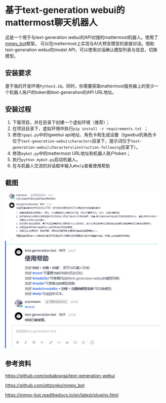 # 基于text-generation webui的mattermost聊天机器人

这是一个用于与text-generation webui的API对接的mattermost机器人。使用了 [mmpy_bot](https://github.com/attzonko/mmpy_bot)框架。
可以在mattermost上实现与AI大预言模型的直接对话。借助text-generation webui的model API，可以使用对话确认模型列表与信息，切换模型。

## 安装要求

基于我的开发环境```Python3.10```。同时，你需要获取mattermost服务器上的至少一个机器人账户的token和text-generation的API URL地址。

## 安装过程

1. 下载项目，并在目录下创建一个虚拟环境（推荐）；
2. 在项目目录下，虚拟环境中执行```pip install -r requirements.txt ```；
3. 修改```tgapi.py```中的tgwebui api地址、角色卡和生成设置（tgwebui的角色卡位于```text-generation-webui\characters```目录下，提示词位于```text-generation-webui\characters\instruction-following```目录下）。
4. 修改```mybot.py```中的mattermost URL地址和机器人账户token；
5. 执行```python mybot.py```启动机器人。
6. 在与机器人交流的对话框中输入```#help```查看使用帮助
## 截图

![图片](img/1.PNG)
![图片](img/2.PNG)

## 参考资料
https://github.com/oobabooga/text-generation-webui

https://github.com/attzonko/mmpy_bot

https://mmpy-bot.readthedocs.io/en/latest/plugins.html
